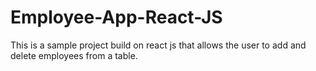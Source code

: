 # Employee-App-React-JS
This is a sample project build on react js that allows the user to add and delete employees from a table.
